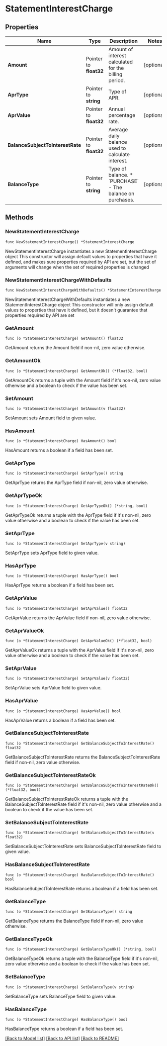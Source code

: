 # StatementInterestCharge

## Properties

Name | Type | Description | Notes
------------ | ------------- | ------------- | -------------
**Amount** | Pointer to **float32** | Amount of interest calculated for the billing period. | [optional] 
**AprType** | Pointer to **string** | Type of APR. | [optional] 
**AprValue** | Pointer to **float32** | Annual percentage rate. | [optional] 
**BalanceSubjectToInterestRate** | Pointer to **float32** | Average daily balance used to calculate interest. | [optional] 
**BalanceType** | Pointer to **string** | Type of balance.  * &#x60;PURCHASE&#x60; - The balance on purchases. | [optional] 

## Methods

### NewStatementInterestCharge

`func NewStatementInterestCharge() *StatementInterestCharge`

NewStatementInterestCharge instantiates a new StatementInterestCharge object
This constructor will assign default values to properties that have it defined,
and makes sure properties required by API are set, but the set of arguments
will change when the set of required properties is changed

### NewStatementInterestChargeWithDefaults

`func NewStatementInterestChargeWithDefaults() *StatementInterestCharge`

NewStatementInterestChargeWithDefaults instantiates a new StatementInterestCharge object
This constructor will only assign default values to properties that have it defined,
but it doesn't guarantee that properties required by API are set

### GetAmount

`func (o *StatementInterestCharge) GetAmount() float32`

GetAmount returns the Amount field if non-nil, zero value otherwise.

### GetAmountOk

`func (o *StatementInterestCharge) GetAmountOk() (*float32, bool)`

GetAmountOk returns a tuple with the Amount field if it's non-nil, zero value otherwise
and a boolean to check if the value has been set.

### SetAmount

`func (o *StatementInterestCharge) SetAmount(v float32)`

SetAmount sets Amount field to given value.

### HasAmount

`func (o *StatementInterestCharge) HasAmount() bool`

HasAmount returns a boolean if a field has been set.

### GetAprType

`func (o *StatementInterestCharge) GetAprType() string`

GetAprType returns the AprType field if non-nil, zero value otherwise.

### GetAprTypeOk

`func (o *StatementInterestCharge) GetAprTypeOk() (*string, bool)`

GetAprTypeOk returns a tuple with the AprType field if it's non-nil, zero value otherwise
and a boolean to check if the value has been set.

### SetAprType

`func (o *StatementInterestCharge) SetAprType(v string)`

SetAprType sets AprType field to given value.

### HasAprType

`func (o *StatementInterestCharge) HasAprType() bool`

HasAprType returns a boolean if a field has been set.

### GetAprValue

`func (o *StatementInterestCharge) GetAprValue() float32`

GetAprValue returns the AprValue field if non-nil, zero value otherwise.

### GetAprValueOk

`func (o *StatementInterestCharge) GetAprValueOk() (*float32, bool)`

GetAprValueOk returns a tuple with the AprValue field if it's non-nil, zero value otherwise
and a boolean to check if the value has been set.

### SetAprValue

`func (o *StatementInterestCharge) SetAprValue(v float32)`

SetAprValue sets AprValue field to given value.

### HasAprValue

`func (o *StatementInterestCharge) HasAprValue() bool`

HasAprValue returns a boolean if a field has been set.

### GetBalanceSubjectToInterestRate

`func (o *StatementInterestCharge) GetBalanceSubjectToInterestRate() float32`

GetBalanceSubjectToInterestRate returns the BalanceSubjectToInterestRate field if non-nil, zero value otherwise.

### GetBalanceSubjectToInterestRateOk

`func (o *StatementInterestCharge) GetBalanceSubjectToInterestRateOk() (*float32, bool)`

GetBalanceSubjectToInterestRateOk returns a tuple with the BalanceSubjectToInterestRate field if it's non-nil, zero value otherwise
and a boolean to check if the value has been set.

### SetBalanceSubjectToInterestRate

`func (o *StatementInterestCharge) SetBalanceSubjectToInterestRate(v float32)`

SetBalanceSubjectToInterestRate sets BalanceSubjectToInterestRate field to given value.

### HasBalanceSubjectToInterestRate

`func (o *StatementInterestCharge) HasBalanceSubjectToInterestRate() bool`

HasBalanceSubjectToInterestRate returns a boolean if a field has been set.

### GetBalanceType

`func (o *StatementInterestCharge) GetBalanceType() string`

GetBalanceType returns the BalanceType field if non-nil, zero value otherwise.

### GetBalanceTypeOk

`func (o *StatementInterestCharge) GetBalanceTypeOk() (*string, bool)`

GetBalanceTypeOk returns a tuple with the BalanceType field if it's non-nil, zero value otherwise
and a boolean to check if the value has been set.

### SetBalanceType

`func (o *StatementInterestCharge) SetBalanceType(v string)`

SetBalanceType sets BalanceType field to given value.

### HasBalanceType

`func (o *StatementInterestCharge) HasBalanceType() bool`

HasBalanceType returns a boolean if a field has been set.


[[Back to Model list]](../README.md#documentation-for-models) [[Back to API list]](../README.md#documentation-for-api-endpoints) [[Back to README]](../README.md)


